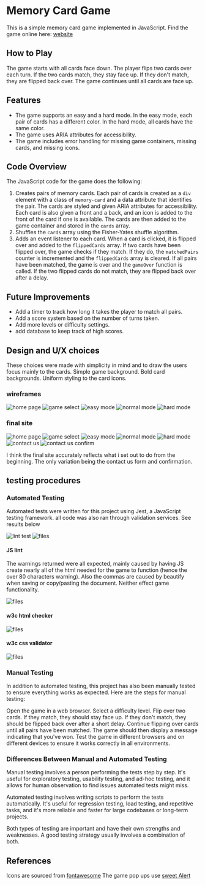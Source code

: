 # Memory Card Game

This is a simple memory card game implemented in JavaScript.
Find the game online here: [website](https://alexandermarriott.github.io/milestone-project-2/index.html)

## How to Play

The game starts with all cards face down. The player flips two cards over each turn. If the two cards match, they stay face up. If they don't match, they are flipped back over. The game continues until all cards are face up.

## Features

- The game supports an easy and a hard mode. In the easy mode, each pair of cards has a different color. In the hard mode, all cards have the same color.
- The game uses ARIA attributes for accessibility.
- The game includes error handling for missing game containers, missing cards, and missing icons.

## Code Overview

The JavaScript code for the game does the following:

1. Creates pairs of memory cards. Each pair of cards is created as a `div` element with a class of `memory-card` and a data attribute that identifies the pair. The cards are styled and given ARIA attributes for accessibility. Each card is also given a front and a back, and an icon is added to the front of the card if one is available. The cards are then added to the game container and stored in the `cards` array.
2. Shuffles the `cards` array using the Fisher-Yates shuffle algorithm.
3. Adds an event listener to each card. When a card is clicked, it is flipped over and added to the `flippedCards` array. If two cards have been flipped over, the game checks if they match. If they do, the `matchedPairs` counter is incremented and the `flippedCards` array is cleared. If all pairs have been matched, the game is over and the `gameOver` function is called. If the two flipped cards do not match, they are flipped back over after a delay.

## Future Improvements

- Add a timer to track how long it takes the player to match all pairs.
- Add a score system based on the number of turns taken.
- Add more levels or difficulty settings.
- add database to keep track of high scores.

## Design and U/X choices

These choices were made with simplicity in mind and to draw the users focus mainly to the cards.
Simple game background.
Bold card backgrounds.
Uniform styling to the card icons.

### wireframes

![home page](assets/readmeimages/wireframes/home-page.png)
![game select](assets/readmeimages/wireframes/game-select.png)
![easy mode](assets/readmeimages/wireframes/easy-mode.png)
![normal mode](assets/readmeimages/wireframes/normal-mode.png)
![hard mode](assets/readmeimages/wireframes/hard-mode.png)

### final site

![home page](assets/readmeimages/finalsite/homepage.png)
![game select](assets/readmeimages/finalsite/gameselection.png)
![easy mode](assets/readmeimages/finalsite/easymode.png)
![normal mode](assets/readmeimages/finalsite/normalmode.png)
![hard mode](assets/readmeimages/finalsite/hardmode.png)
![contact us](assets/readmeimages/finalsite/contactus.png)
![contact us confirm](assets/readmeimages/finalsite/contactusconfirm.png)

I think the final site accurately reflects what i set out to do from the beginning. The only variation being the contact us form and confirmation.

## testing procedures

### Automated Testing

Automated tests were written for this project using Jest, a JavaScript testing framework.
all code was also ran through validation services. See results below

![lint test](assets/readmeimages/testing/linttest.png)
![files](assets/readmeimages/testing/files.png)

#### JS lint

The warnings returned were all expected, mainly caused by having JS create nearly all of the html needed for the game to function (hence the over 80 characters warning).
Also the commas are caused by beautify when saving or copy/pasting the document.
Neither effect game functionality.

![files](assets/readmeimages/testing/jslint.png)

#### w3c html checker

![files](assets/readmeimages/testing/ws3html.png)

#### w3c css validator

![files](assets/readmeimages/testing/ws3css.png)

### Manual Testing

In addition to automated testing, this project has also been manually tested to ensure everything works as expected. Here are the steps for manual testing:

Open the game in a web browser.
Select a difficulty level.
Flip over two cards. If they match, they should stay face up. If they don't match, they should be flipped back over after a short delay.
Continue flipping over cards until all pairs have been matched. The game should then display a message indicating that you've won.
Test the game in different browsers and on different devices to ensure it works correctly in all environments.

### Differences Between Manual and Automated Testing

Manual testing involves a person performing the tests step by step. It's useful for exploratory testing, usability testing, and ad-hoc testing, and it allows for human observation to find issues automated tests might miss.

Automated testing involves writing scripts to perform the tests automatically. It's useful for regression testing, load testing, and repetitive tasks, and it's more reliable and faster for large codebases or long-term projects.

Both types of testing are important and have their own strengths and weaknesses. A good testing strategy usually involves a combination of both.

## References

Icons are sourced from [fontawesome](https://fontawesome.com/)
The game pop ups use [sweet Alert](https://sweetalert.js.org/)
